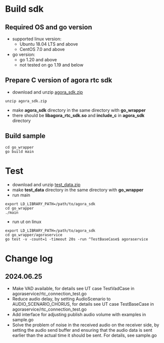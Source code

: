 # Build sdk
## Required OS and go version
- supported linux version: 
  - Ubuntu 18.04 LTS and above
  - CentOS 7.0 and above
- go version:
  - go 1.20 and above
  - not tested on go 1.19 and below

## Prepare C version of agora rtc sdk
- download and unzip [agora_sdk.zip](https://share.weiyun.com/lfBp0bOE)
```
unzip agora_sdk.zip
```
- make **agora_sdk** directory in the same directory with **go_wrapper**
- there should be **libagora_rtc_sdk.so** and **include_c** in **agora_sdk** directory

## Build sample
```
cd go_wrapper
go build main
```

# Test
- download and unzip [test_data.zip](https://share.weiyun.com/d3BuJNkZ)
- make **test_data** directory in the same directory with **go_wrapper**
- run main
```
export LD_LIBRARY_PATH=/path/to/agora_sdk
cd go_wrapper
./main
```
- run ut on linux
```
export LD_LIBRARY_PATH=/path/to/agora_sdk
cd go_wrapper/agoraservice
go test -v -count=1 -timeout 20s -run ^TestBaseCase$ agoraservice
```

# Change log
## 2024.06.25
- Make VAD available, for details see UT case TestVadCase in agoraservice/rtc_connection_test.go
- Reduce audio delay, by setting AudioScenario to AUDIO_SCENARIO_CHORUS, for details see UT case TestBaseCase in agoraservice/rtc_connection_test.go
- Add interface for adjusting publish audio volume with examples in sample.go
- Solve the problem of noise in the received audio on the receiver side, by setting the audio send buffer and ensuring that the audio data is sent earlier than the actual time it should be sent. For details, see sample.go
